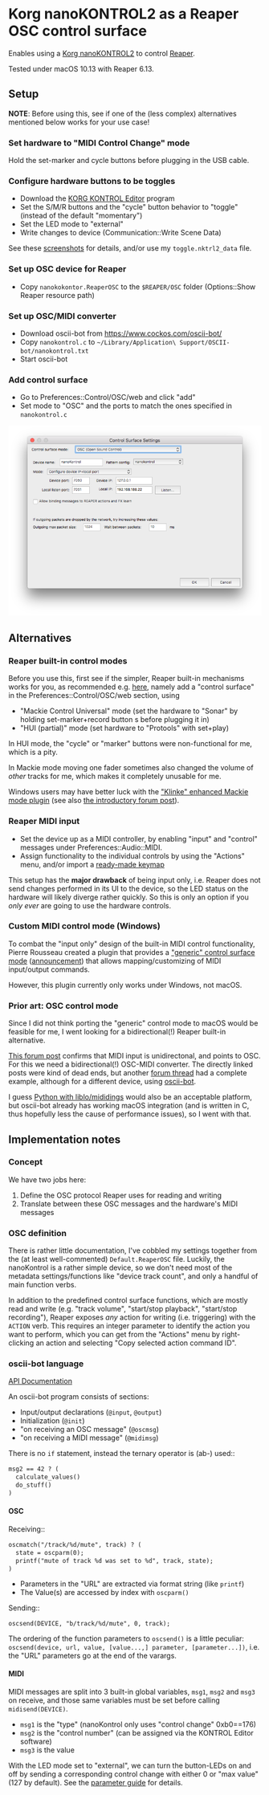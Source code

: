 # Korg nanoKONTROL2 as a Reaper OSC control surface

Enables using a [Korg nanoKONTROL2](https://www.korg.com/products/computergear/nanokontrol2/) to control [Reaper](https://reaper.fm/).

Tested under macOS 10.13 with Reaper 6.13.


## Setup

**NOTE**: Before using this, see if one of the (less complex) alternatives mentioned below works for your use case!

### Set hardware to "MIDI Control Change" mode

Hold the set-marker and cycle buttons before plugging in the USB cable.

### Configure hardware buttons to be toggles

* Download the [KORG KONTROL Editor](https://www.korg.com/us/support/download/product/0/159/) program
* Set the S/M/R buttons and the "cycle" button behavior to "toggle" (instead of the default "momentary")
* Set the LED mode to "external"
* Write changes to device (Communication::Write Scene Data)

See these [screenshots](https://github.com/Pierousseau/reaper_generic_control/blob/master/README.md#how-do-i-use-it-) for details, and/or use my `toggle.nktrl2_data` file.

### Set up OSC device for Reaper

* Copy `nanokokontor.ReaperOSC` to the `$REAPER/OSC` folder (Options::Show Reaper resource path)

### Set up OSC/MIDI converter

* Download oscii-bot from https://www.cockos.com/oscii-bot/
* Copy `nanokontrol.c` to `~/Library/Application\ Support/OSCII-bot/nanokontrol.txt`
* Start oscii-bot

### Add control surface

* Go to Preferences::Control/OSC/web and click "add"
* Set mode to "OSC" and the ports to match the ones specified in `nanokontrol.c`

![](control-surface.png)


## Alternatives

### Reaper built-in control modes

Before you use this, first see if the simpler, Reaper built-in mechanisms works for you, as recommended e.g. [here](https://songwritingandrecordingtips.wordpress.com/2012/04/21/recording-using-a-korg-nanokontrol-2-with-reaper/),
namely add a "control surface" in the Preferences::Control/OSC/web section, using

* "Mackie Control Universal" mode (set the hardware to "Sonar" by holding set-marker+record button s before plugging it in)
* "HUI (partial)" mode (set hardware to "Protools" with set+play)

In HUI mode, the "cycle" or "marker" buttons were non-functional for me, which is a pity.

In Mackie mode moving one fader sometimes also changed the volume of *other* tracks for me, which makes it completely unusable for me.


Windows users may have better luck with the ["Klinke" enhanced Mackie mode plugin](https://bitbucket.org/Klinkenstecker/csurf_klinke_mcu/downloads/)
(see also [the introductory forum post](https://forum.cockos.com/showthread.php?t=81818)).


### Reaper MIDI input

* Set the device up as a MIDI controller, by enabling "input" and "control" messages under Preferences::Audio::MIDI.
* Assign functionality to the individual controls by using the "Actions" menu, and/or import a [ready-made keymap](https://forum.cockos.com/showthread.php?t=196669)

This setup has the **major drawback** of being input only, i.e. Reaper does not send changes performed in its UI to the device, so the LED status on the hardware will likely diverge rather quickly.
So this is only an option if you *only ever* are going to use the hardware controls.


### Custom MIDI control mode (Windows)

To combat the "input only" design of the built-in MIDI control functionality, Pierre Rousseau created a plugin that provides a ["generic" control surface mode](https://github.com/Pierousseau/reaper_generic_control) ([announcement](https://forum.cockos.com/showthread.php?t=192466)) that allows mapping/customizing of MIDI input/output commands.

However, this plugin currently only works under Windows, not macOS.


### Prior art: OSC control mode

Since I did not think porting the "generic" control mode to macOS would be feasible for me, I went looking for a bidirectional(!) Reaper built-in alternative.

[This forum post](https://forum.cockos.com/showpost.php?p=1413930&postcount=5) confirms that MIDI input is unidirectonal, and points to OSC.
For this we need a bidirectional(!) OSC-MIDI converter.
The directly linked posts were kind of dead ends, but another [forum thread](https://forum.cockos.com/showpost.php?p=1401937&postcount=284) had a complete example, although for a different device, using [oscii-bot](https://www.cockos.com/oscii-bot/).

I guess [Python with liblo/mididings](https://github.com/noedigcode/ArdourSongSwitcher/blob/master/ardourSongSwitcher.py) would also be an acceptable platform,
but oscii-bot already has working macOS integration (and is written in C, thus hopefully less the cause of performance issues), so I went with that.


## Implementation notes

### Concept

We have two jobs here:
1. Define the OSC protocol Reaper uses for reading and writing
2. Translate between these OSC messages and the hardware's MIDI messages

### OSC definition

There is rather little documentation, I've cobbled my settings together from the (at least well-commented) `Default.ReaperOSC` file.
Luckily, the nanoKontrol is a rather simple device, so we don't need most of the metadata settings/functions like "device track count", and only a handful of main function verbs.

In addition to the predefined control surface functions, which are mostly read and write (e.g. "track volume", "start/stop playback", "start/stop recording"),
Reaper exposes *any* action for writing (i.e. triggering) with the `ACTION` verb.
This requires an integer parameter to identify the action you want to perform,
which you can get from the "Actions" menu by right-clicking an action and selecting "Copy selected action command ID".


### oscii-bot language

[API Documentation](https://www.cockos.com/oscii-bot/oscii-bot-doc.html)

An oscii-bot program consists of sections:

* Input/output declarations (`@input`, `@output`)
* Initialization (`@init`)
* "on receiving an OSC message" (`@oscmsg`)
* "on receiving a MIDI message" (`@midimsg`)

There is no `if` statement, instead the ternary operator is (ab-) used::

    msg2 == 42 ? (
      calculate_values()
      do_stuff()
    )

#### OSC

Receiving::

    oscmatch("/track/%d/mute", track) ? (
      state = oscparm(0);
      printf("mute of track %d was set to %d", track, state);
    )

* Parameters in the "URL" are extracted via format string (like `printf`)
* The Value(s) are accessed by index with `oscparm()`


Sending::

    oscsend(DEVICE, "b/track/%d/mute", 0, track);

The ordering of the function parameters to `oscsend()` is a little peculiar:
`oscsend(device, url, value, [value...,] parameter, [parameter...])`,
i.e. the "URL" parameters go at the end of the varargs.


#### MIDI

MIDI messages are split into 3 built-in global variables, `msg1`, `msg2` and `msg3` on receive,
and those same variables must be set before calling `midisend(DEVICE)`.

* `msg1` is the "type" (nanoKontrol only uses "control change" 0xb0==176)
* `msg2` is the "control number" (can be assigned via the KONTROL Editor software)
* `msg3` is the value

With the LED mode set to "external", we can turn the button-LEDs on and off by sending a corresponding control change with either 0 or "max value" (127 by default).
See the [parameter guide](https://www.korg.com/us/support/download/product/0/159/) for details.
